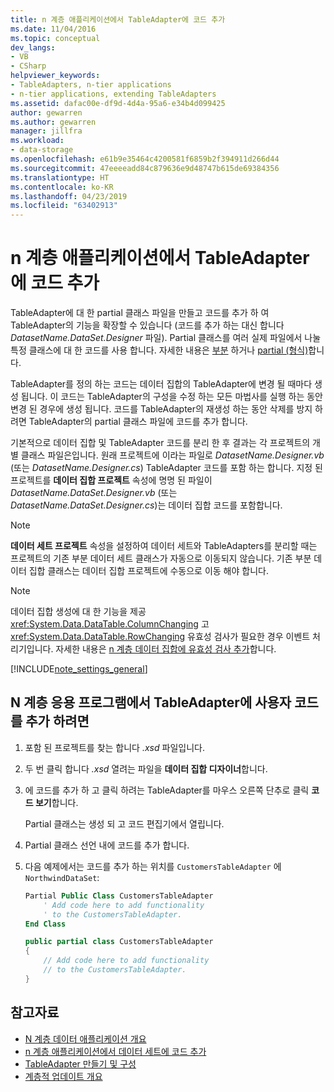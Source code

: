 ```yaml
---
title: n 계층 애플리케이션에서 TableAdapter에 코드 추가
ms.date: 11/04/2016
ms.topic: conceptual
dev_langs:
- VB
- CSharp
helpviewer_keywords:
- TableAdapters, n-tier applications
- n-tier applications, extending TableAdapters
ms.assetid: dafac00e-df9d-4d4a-95a6-e34b4d099425
author: gewarren
ms.author: gewarren
manager: jillfra
ms.workload:
- data-storage
ms.openlocfilehash: e61b9e35464c4200581f6859b2f394911d266d44
ms.sourcegitcommit: 47eeeeadd84c879636e9d48747b615de69384356
ms.translationtype: HT
ms.contentlocale: ko-KR
ms.lasthandoff: 04/23/2019
ms.locfileid: "63402913"
---
```

# <a name="add-code-to-tableadapters-in-n-tier-applications"></a>n 계층 애플리케이션에서 TableAdapter에 코드 추가
TableAdapter에 대 한 partial 클래스 파일을 만들고 코드를 추가 하 여 TableAdapter의 기능을 확장할 수 있습니다 (코드를 추가 하는 대신 합니다 *DatasetName.DataSet.Designer* 파일). Partial 클래스를 여러 실제 파일에서 나눌 특정 클래스에 대 한 코드를 사용 합니다. 자세한 내용은 [부분](/dotnet/visual-basic/language-reference/modifiers/partial) 하거나 [partial (형식)](/dotnet/csharp/language-reference/keywords/partial-type)합니다.

TableAdapter를 정의 하는 코드는 데이터 집합의 TableAdapter에 변경 될 때마다 생성 됩니다. 이 코드는 TableAdapter의 구성을 수정 하는 모든 마법사를 실행 하는 동안 변경 된 경우에 생성 됩니다. 코드를 TableAdapter의 재생성 하는 동안 삭제를 방지 하려면 TableAdapter의 partial 클래스 파일에 코드를 추가 합니다.

기본적으로 데이터 집합 및 TableAdapter 코드를 분리 한 후 결과는 각 프로젝트의 개별 클래스 파일은입니다. 원래 프로젝트에 이라는 파일로 *DatasetName.Designer.vb* (또는 *DatasetName.Designer.cs*) TableAdapter 코드를 포함 하는 합니다. 지정 된 프로젝트를 **데이터 집합 프로젝트** 속성에 명명 된 파일이 *DatasetName.DataSet.Designer.vb* (또는 *DatasetName.DataSet.Designer.cs*)는 데이터 집합 코드를 포함합니다.

> [!NOTE]
> **데이터 세트 프로젝트** 속성을 설정하여 데이터 세트와 TableAdapters를 분리할 때는 프로젝트의 기존 부분 데이터 세트 클래스가 자동으로 이동되지 않습니다. 기존 부분 데이터 집합 클래스는 데이터 집합 프로젝트에 수동으로 이동 해야 합니다.

> [!NOTE]
> 데이터 집합 생성에 대 한 기능을 제공 <xref:System.Data.DataTable.ColumnChanging> 고 <xref:System.Data.DataTable.RowChanging> 유효성 검사가 필요한 경우 이벤트 처리기입니다. 자세한 내용은 [n 계층 데이터 집합에 유효성 검사 추가](../data-tools/add-validation-to-an-n-tier-dataset.md)합니다.

[!INCLUDE[note_settings_general](../data-tools/includes/note_settings_general_md.md)]

## <a name="to-add-user-code-to-a-tableadapter-in-an-n-tier-application"></a>N 계층 응용 프로그램에서 TableAdapter에 사용자 코드를 추가 하려면

1. 포함 된 프로젝트를 찾는 합니다 *.xsd* 파일입니다.

2. 두 번 클릭 합니다 *.xsd* 열려는 파일을 **데이터 집합 디자이너**합니다.

3. 에 코드를 추가 하 고 클릭 하려는 TableAdapter를 마우스 오른쪽 단추로 클릭 **코드 보기**합니다.

     Partial 클래스는 생성 되 고 코드 편집기에서 열립니다.

4. Partial 클래스 선언 내에 코드를 추가 합니다.

5. 다음 예제에서는 코드를 추가 하는 위치를 `CustomersTableAdapter` 에 `NorthwindDataSet`:

    ```vb
    Partial Public Class CustomersTableAdapter
        ' Add code here to add functionality
        ' to the CustomersTableAdapter.
    End Class
    ```

    ```csharp
    public partial class CustomersTableAdapter
    {
        // Add code here to add functionality
        // to the CustomersTableAdapter.
    }
    ```

## <a name="see-also"></a>참고자료

- [N 계층 데이터 애플리케이션 개요](../data-tools/n-tier-data-applications-overview.md)
- [n 계층 애플리케이션에서 데이터 세트에 코드 추가](../data-tools/add-code-to-datasets-in-n-tier-applications.md)
- [TableAdapter 만들기 및 구성](create-and-configure-tableadapters.md)
- [계층적 업데이트 개요](hierarchical-update.md)
